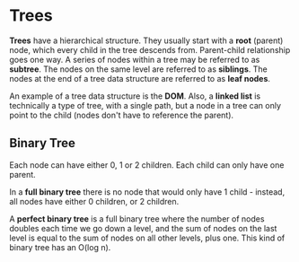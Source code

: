 # Trees
**Trees** have a hierarchical structure. They usually start with a **root** (parent) node, which every child in the tree descends from. Parent-child relationship goes one way. A series of nodes within a tree may be referred to as **subtree**. The nodes on the same level are referred to as **siblings**. The nodes at the end of a tree data structure are referred to as **leaf nodes**.  
  
An example of a tree data structure is the **DOM**. Also, a **linked list** is technically a type of tree, with a single path, but a node in a tree can only point to the child (nodes don't have to reference the parent).

## Binary Tree
Each node can have either 0, 1 or 2 children. Each child can only have one parent.  

In a **full binary tree** there is no node that would only have 1 child - instead, all nodes have either 0 children, or 2 children.  

A **perfect binary tree** is a full binary tree where the number of nodes doubles each time we go down a level, and the sum of nodes on the last level is equal to the sum of nodes on all other levels, plus one. This kind of binary tree has an O(log n).